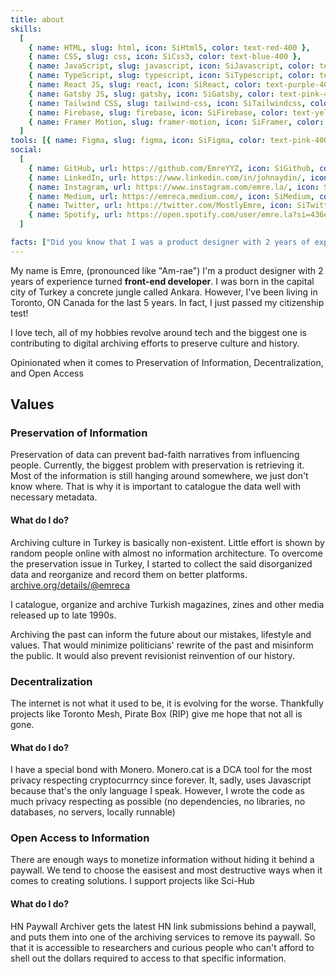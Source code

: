 ```yaml
---
title: about
skills:
  [
    { name: HTML, slug: html, icon: SiHtml5, color: text-red-400 },
    { name: CSS, slug: css, icon: SiCss3, color: text-blue-400 },
    { name: JavaScript, slug: javascript, icon: SiJavascript, color: text-yellow-400 },
    { name: TypeScript, slug: typescript, icon: SiTypescript, color: text-blue-400 },
    { name: React JS, slug: react, icon: SiReact, color: text-purple-400 },
    { name: Gatsby JS, slug: gatsby, icon: SiGatsby, color: text-pink-400 },
    { name: Tailwind CSS, slug: tailwind-css, icon: SiTailwindcss, color: text-blue-400 },
    { name: Firebase, slug: firebase, icon: SiFirebase, color: text-yellow-400 },
    { name: Framer Motion, slug: framer-motion, icon: SiFramer, color: text-purple-400 },
  ]
tools: [{ name: Figma, slug: figma, icon: SiFigma, color: text-pink-400 }, { name: Adobe Creative Suite, slug: adobe-creative-suite, icon: SiAdobe, color: text-red-400 }]
social:
  [
    { name: GitHub, url: https://github.com/EmreYYZ, icon: SiGithub, color: text-gray-900 },
    { name: LinkedIn, url: https://www.linkedin.com/in/johnaydin/, icon: SiLinkedin, color: text-blue-400 },
    { name: Instagram, url: https://www.instagram.com/emre.la/, icon: SiInstagram, color: text-pink-400 },
    { name: Medium, url: https://emreca.medium.com/, icon: SiMedium, color: text-gray-900 },
    { name: Twitter, url: https://twitter.com/MostlyEmre, icon: SiTwitter, color: text-blue-400 },
    { name: Spotify, url: https://open.spotify.com/user/emre.la?si=436eddc77edf438e, icon: SiSpotify, color: text-green-400 },
  ]

facts: ["Did you know that I was a product designer with 2 years of experience before I changed careers?"]
---
```


My name is Emre, (pronounced like "Am-rae") I'm a product designer with 2 years of experience turned **front-end developer**. I was born in the capital city of Turkey a concrete jungle called Ankara. However, I've been living in Toronto, ON Canada for the last 5 years. In fact, I just passed my citizenship test!

I love tech, all of my hobbies revolve around tech and the biggest one is contributing to digital archiving efforts to preserve culture and history.

Opinionated when it comes to Preservation of Information, Decentralization, and Open Access

## Values

### Preservation of Information

Preservation of data can prevent bad-faith narratives from influencing people. Currently, the biggest problem with preservation is retrieving it. Most of the information is still hanging around somewhere, we just don't know where. That is why it is important to catalogue the data well with necessary metadata.

#### What do I do?

Archiving culture in Turkey is basically non-existent. Little effort is shown by random people online with almost no information architecture. To overcome the preservation issue in Turkey, I started to collect the said disorganized data and reorganize and record them on better platforms. [archive.org/details/@emreca](archive.org/details/@emreca)

I catalogue, organize and archive Turkish magazines, zines and other media released up to late 1990s.

Archiving the past can inform the future about our mistakes, lifestyle and values. That would minimize politicians' rewrite of the past and misinform the public. It would also prevent revisionist reinvention of our history.

### Decentralization

The internet is not what it used to be, it is evolving for the worse. Thankfully projects like Toronto Mesh, Pirate Box (RIP) give me hope that not all is gone.

#### What do I do?

I have a special bond with Monero. Monero.cat is a DCA tool for the most privacy respecting cryptocurrncy since forever. It, sadly, uses Javascript because that's the only language I speak. However, I wrote the code as much privacy respecting as possible (no dependencies, no libraries, no databases, no servers, locally runnable)

### Open Access to Information

There are enough ways to monetize information without hiding it behind a paywall. We tend to choose the easisest and most destructive ways when it comes to creating solutions. I support projects like Sci-Hub

#### What do I do?

HN Paywall Archiver gets the latest HN link submissions behind a paywall, and puts them into one of the archiving services to remove its paywall. So that it is accessible to researchers and curious people who can't afford to shell out the dollars required to access to that specific information.
